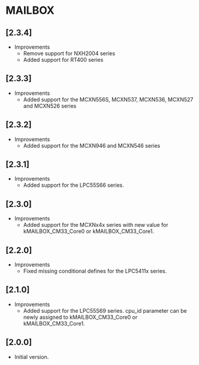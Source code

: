 # MAILBOX

## [2.3.4]

- Improvements
  - Remove support for NXH2004 series
  - Added support for RT400 series

## [2.3.3]

- Improvements
  - Added support for the MCXN556S, MCXN537, MCXN536, MCXN527 and MCXN526 series

## [2.3.2]

- Improvements
  - Added support for the MCXN946 and MCXN546 series

## [2.3.1]

- Improvements
  - Added support for the LPC55S66 series.

## [2.3.0]

- Improvements
  - Added support for the MCXNx4x series with new value for kMAILBOX_CM33_Core0 or kMAILBOX_CM33_Core1.

## [2.2.0]

- Improvements
  - Fixed missing conditional defines for the LPC5411x series.

## [2.1.0]

- Improvements
  - Added support for the LPC55S69 series. cpu_id parameter can be newly
    assigned to kMAILBOX_CM33_Core0 or kMAILBOX_CM33_Core1.

## [2.0.0]

- Initial version.
